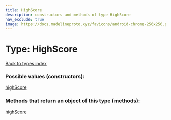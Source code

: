 ```yaml
---
title: HighScore
description: constructors and methods of type HighScore
nav_exclude: true
image: https://docs.madelineproto.xyz/favicons/android-chrome-256x256.png
---
```

# Type: HighScore
[Back to types index](index.md)



### Possible values (constructors):

[highScore](/API_docs/constructors/highScore.md)  



### Methods that return an object of this type (methods):



[highScore](/API_docs/constructors/highScore.md)  

